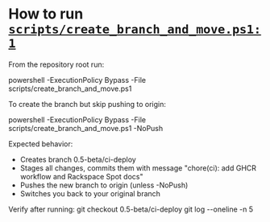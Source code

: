 # How to run [`scripts/create_branch_and_move.ps1:1`](scripts/create_branch_and_move.ps1:1)

From the repository root run:

powershell -ExecutionPolicy Bypass -File scripts/create_branch_and_move.ps1

To create the branch but skip pushing to origin:

powershell -ExecutionPolicy Bypass -File scripts/create_branch_and_move.ps1 -NoPush

Expected behavior:
- Creates branch 0.5-beta/ci-deploy
- Stages all changes, commits them with message "chore(ci): add GHCR workflow and Rackspace Spot docs"
- Pushes the new branch to origin (unless -NoPush)
- Switches you back to your original branch

Verify after running:
git checkout 0.5-beta/ci-deploy
git log --oneline -n 5